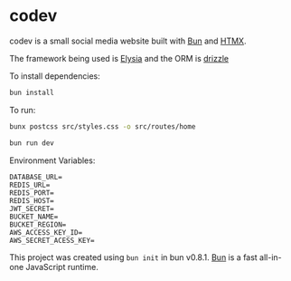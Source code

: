 # codev

codev is a small social media website built with [Bun](https://bun.sh) and [HTMX](https://htmx.org).

The framework being used is [Elysia](https://elysiajs.com) and the ORM is [drizzle](https://orm.drizzle.team)

To install dependencies:

```bash
bun install
```

To run:

```bash
bunx postcss src/styles.css -o src/routes/home

bun run dev
```

Environment Variables:

```
DATABASE_URL=
REDIS_URL=
REDIS_PORT=
REDIS_HOST=
JWT_SECRET=
BUCKET_NAME=
BUCKET_REGION=
AWS_ACCESS_KEY_ID=
AWS_SECRET_ACESS_KEY=
```

This project was created using `bun init` in bun v0.8.1. [Bun](https://bun.sh) is a fast all-in-one JavaScript runtime.
